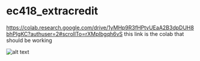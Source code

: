 # ec418_extracredit

https://colab.research.google.com/drive/1yMHp9R3fHPtvUEaA2B3dpDUH8bhPIgKC?authuser=2#scrollTo=rXMpIbgqh6vS
this link is the colab that should be working


![alt text](https://github.com//sunni426/ec418_extracredit/blob/Qlearning/image.jpg?raw=true)
